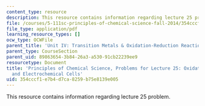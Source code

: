 ```yaml
---
content_type: resource
description: This resource contains information regarding lecture 25 problem.
file: /courses/5-111sc-principles-of-chemical-science-fall-2014/354cccf1e7b4d7ca8259b75e8139e005_MIT5_111F14_Lec25Prob.pdf
file_type: application/pdf
learning_resource_types: []
ocw_type: OCWFile
parent_title: 'Unit IV: Transition Metals & Oxidation-Reduction Reactions'
parent_type: CourseSection
parent_uid: 89863654-3b84-26a3-a530-91cb22239ee9
resourcetype: Document
title: 'Principles of Chemical Science, Problems for Lecture 25: Oxidation-Reduction
  and Electrochemical Cells'
uid: 354cccf1-e7b4-d7ca-8259-b75e8139e005
---
```

This resource contains information regarding lecture 25 problem.

